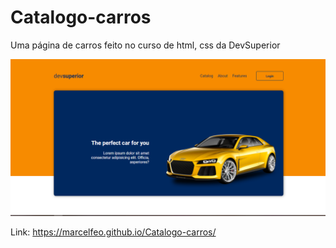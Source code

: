 # Catalogo-carros

Uma página de carros feito no curso de html, css da DevSuperior

![Foto da página](Catalogo.png)

Link: https://marcelfeo.github.io/Catalogo-carros/
